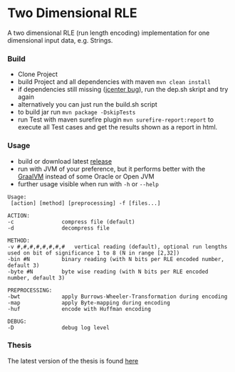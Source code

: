 # Two Dimensional RLE
A two dimensional RLE (run length encoding) implementation for one dimensional input data, e.g. Strings.


### Build
- Clone Project
- build Project and all dependencies with maven `mvn clean install`
- if dependencies still missing ([jcenter bug](https://jfrog.com/blog/secure-jcenter-with-https)), run the dep.sh skript and try again
- alternatively you can just run the build.sh script
- to build jar run `mvn package -DskipTests`
- run Test with maven surefire plugin `mvn surefire-report:report` to execute all Test cases and get the results shown as a report in html.


### Usage
- build or download latest [release](https://github.com/fierg/twoDimensionalRLE/releases)
- run with JVM of your preference, but it performs better with the [GraalVM](https://www.graalvm.org/) instead of some Oracle or Open JVM
- further usage visible when run with `-h` or `--help`

```
Usage:
 [action] [method] [preprocessing] -f [files...]

ACTION:
-c 				 compress file (default)
-d 				 decompress file

METHOD:
-v #,#,#,#,#,#,#,#	 vertical reading (default), optional run lengths used on bit of significance 1 to 8 (N in range [2,32])
-bin #N 		 binary reading (with N bits per RLE encoded number, default 3)
-byte #N 		 byte wise reading (with N bits per RLE encoded number, default 3)

PREPROCESSING:
-bwt 			 apply Burrows-Wheeler-Transformation during encoding
-map 			 apply Byte-mapping during encoding
-huf 			 encode with Huffman encoding

DEBUG:
-D 				 debug log level
```


### Thesis

The latest version of the thesis is found [here](https://github.com/fierg/twoDimensionalRLE/blob/master/doc/thesis/thesis.pdf) 
